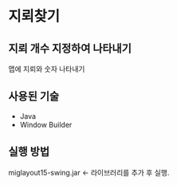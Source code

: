 # 지뢰찾기

## 지뢰 개수 지정하여 나타내기
맵에 지뢰와 숫자 나타내기

## 사용된 기술
- Java
- Window Builder

## 실행 방법
miglayout15-swing.jar <- 라이브러리를 추가 후 실행.